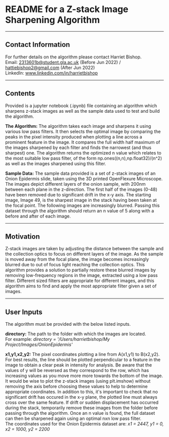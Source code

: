 # README for a Z-stack Image Sharpening Algorithm

---

## **Contact Information**

For further details on the algorithm please contact Harriet Bishop.\
Email: 2313601b@student.gla.ac.uk (Before Jun 2022) / hattiebishop2@gmail.com (After Jun 2022)\
LinkedIn: www.linkedin.com/in/harrietbishop

---

## **Contents**

Provided is a jupyter notebook (.ipynb) file containing an algorithm which sharpens z-stack images as well as the sample data used to test and build the algorithm. 

**The Algorithm:** The algorithm takes each image and sharpens it using various low pass filters. It then selects the optimal image by comparing the peaks in the pixel intensity produced when plotting a line across a prominent feature in the image.  It compares the full width half maximum of the images sharpened by each filter and finds the narrowest (and thus sharpest) one. The algorithm returns the optimized n value which relates to the most suitable low pass filter, of the form np.ones((n,n),np.float32)/(n^2) as well as the images sharpened using this filter. 

**Sample Data:** The sample data provided is a set of z-stack images of an Onion Epidermis slide, taken using the 3D printed OpenFlexure Microscope. The images depict different layers of the onion sample, with 200nm between each plane in the z-direction. The first half of the images (0-48) have been removed due to significant drift in the x-y axis. The starting image, Image 49, is the sharpest image in the stack having been taken at the focal point. The following images are increasingly blurred. Passing this dataset through the algorithm should return an n value of 5 along with a before and after of each image. 

---

## **Motivation**

Z-stack images are taken by adjusting the distance between the sample and the collection optics to focus on different layers of the image. As the sample is moved away from the focal plane, the image becomes increasingly blurred due to out of focus light reaching the collection optics. This algorithm provides a solution to partially restore these blurred images by removing low-frequency regions in the image, extracted using a low pass filter. Different sized filters are appropriate for different images, and this algorithm aims to find and apply the most appropriate filter given a set of images. 


---

## **User Inputs**

The algorithm must be provided with the below listed inputs. 

**directory:** The path to the folder with which the images are located.\
For example: *directory = '/Users/harrietbishop/My Project/Images/OnionEpidermis'*

**x1,y1,x2,y2:** The pixel coordinates plotting a line from A(x1,y1) to B(x2,y2). For best results, the line should be plotted perpendicular to a feature in the image to obtain a clear peak in intensity for analysis. Be aware that the values of y will be reversed as they correspond to the row, which has increasing values as you move more more towards the bottom of the image. It would be wise to plot the z-stack images (using plt.imshow) without removing the axis before choosing these values to help to determine appropriate coordinates. In addition to this, it's important to check that no significant drift has occured in the x-y plane, the plotted line must always cross over the same feature. If drift or sudden displacement has occurred during the stack, temporarily remove these images from the folder before passing through the algorithm. Once an n value is found, the full dataset can then be sharpened again using an optimal nxn low pass filter. \
The coordinates used for the Onion Epidermis dataset are: *x1 = 2447, y1 = 0, x2 = 1000, y2 = 2200*







```python

```
